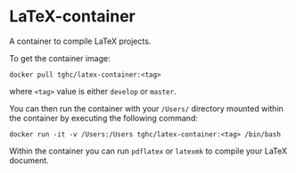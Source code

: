 LaTeX-container
===============

A container to compile LaTeX projects.

To get the container image:

```
docker pull tghc/latex-container:<tag>
```

where `<tag>` value is either `develop` or `master`.

You can then run the container with your `/Users/` directory mounted within
the container by executing the following command:

```
docker run -it -v /Users:/Users tghc/latex-container:<tag> /bin/bash
```

Within the container you can run `pdflatex` or `latexmk` to compile your LaTeX
document.
